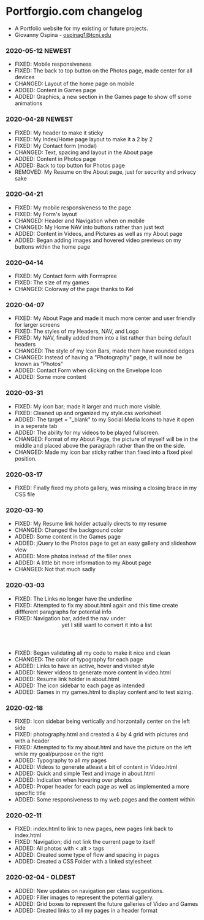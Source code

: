 # Portforgio.com changelog
* A Portfolio website for my existing or future projects. 
* Giovanny Ospina - <ospinag1@tcnj.edu>

### 2020-05-12 NEWEST

- FIXED: Mobile responsiveness
- FIXED: The back to top button on the Photos page, made center for all devices
- CHANGED: Layout of the home page on mobile
- ADDED: Content in Games page
- ADDED: Graphics, a new section in the Games page to show off some animations

### 2020-04-28 NEWEST

- FIXED: My header to make it sticky
- FIXED: My Index/Home page layout to make it a 2 by 2
- FIXED: My Contact form (modal)
- CHANGED: Text, spacing and layout in the About page
- ADDED: Content in Photos page
- ADDED: Back to top button for Photos page
- REMOVED: My Resume on the About page, just for security and privacy sake


### 2020-04-21 

- FIXED: My mobile responsiveness to the page
- FIXED: My Form's layout
- CHANGED: Header and Navigation when on mobile
- CHANGED: My Home NAV into buttons rather than just text
- ADDED: Content in Videos, and Pictures as well as my About page
- ADDED: Began adding images and hovered video previews on my buttons within the home page

### 2020-04-14

- FIXED: My Contact form with Formspree
- FIXED: The size of my games 
- CHANGED: Colorway of the page thanks to Kel


### 2020-04-07 

- FIXED: My About Page and made it much more center and user friendly for larger screens
- FIXED: The styles of my Headers, NAV, and Logo
- FIXED: My NAV, finally added them into a list rather than being default headers
- CHANGED: The style of my Icon Bars, made them have rounded edges
- CHANGED: Instead of having a "Photography" page, it will now be known as "Photos"
- ADDED: Contact Form when clicking on the Envelope Icon
- ADDED: Some more content


### 2020-03-31

- FIXED: My icon bar; made it larger and much more visible.
- FIXED: Cleaned up and organized my style.css worksheet 
- ADDED: The target = "_blank" to my Social Media Icons to have it open in a seperate tab
- ADDED: The ability for my videos to be played fullscreen.
- CHANGED: Format of my About Page, the picture of myself will be in the middle and placed above the paragraph rather than the on the side.
- CHANGED: Made my icon bar sticky rather than fixed into a fixed pixel position.


### 2020-03-17 

- FIXED: Finally fixed my photo gallery, was missing a closing brace in my CSS file

### 2020-03-10

- FIXED: My Resume link holder actually directs to my resume
- CHANGED: Changed the background color
- ADDED: Some content in the Games page
- ADDED: jQuery to the Photos page to get an easy gallery and slideshow view
- ADDED: More photos instead of the filler ones
- ADDED: A little bit more information to my About page
- CHANGED: Not that much sadly


### 2020-03-03

- FIXED: The Links no longer have the underline
- FIXED: Attempted to fix my about.html again and this time create diffferent paragraphs for potential info
- FIXED: Navigation bar, added the nav under <header> yet I still want to convert it into a list 
- FIXED: Began validating all my code to make it nice and clean
- CHANGED: The color of typography for each page
- ADDED: Links to have an active, hover and visited style
- ADDED: Newer videos to generate more content in video.html
- ADDED: Resume link holder in about.html
- ADDED: The icon sidebar to each page as intended
- ADDED: Games in my games.html to display content and to test sizing.


### 2020-02-18

- FIXED: Icon sidebar being vertically and horzontally center on the left side
- FIXED: photography.html and created a 4 by 4 grid with pictures and with a header
- FIXED: Attempted to fix my about.html and have the picture on the left while my goal/purpose on the right
- ADDED: Typography to all my pages
- ADDED: Videos to generate atleast a bit of content in Video.html
- ADDED: Quick and simple Text and image in about.html
- ADDED: Indication when hovering over photos
- ADDED: Proper header for each page as well as implemented a more specific title 
- ADDED: Some responsiveness to my web pages and the content within

### 2020-02-11

- FIXED: index.html to link to new pages, new pages link back to index.html
- FIXED: Navigation; did not link the current page to itself
- ADDED: All photos with < alt > tags
- ADDED: Created some type of flow and spacing in pages
- ADDED: Created a CSS Folder with a linked stylesheet

### 2020-02-04 - OLDEST

- ADDED:  New updates on navigation per class suggestions.
- ADDED:  Filler images to represent the potential gallery.
- ADDED:  Grid boxes to represent the future galleries of Video and Games
- ADDED:  Created links to all my pages in a header format